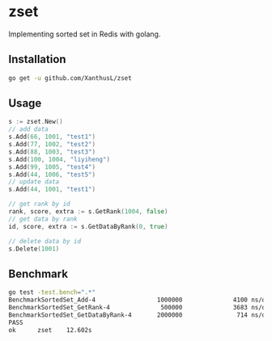 # zset
Implementing sorted set in Redis with golang.

## Installation
```bash
go get -u github.com/XanthusL/zset
```

## Usage
```go
s := zset.New()
// add data
s.Add(66, 1001, "test1")
s.Add(77, 1002, "test2")
s.Add(88, 1003, "test3")
s.Add(100, 1004, "liyiheng")
s.Add(99, 1005, "test4")
s.Add(44, 1006, "test5")
// update data
s.Add(44, 1001, "test1")

// get rank by id
rank, score, extra := s.GetRank(1004, false)
// get data by rank
id, score, extra := s.GetDataByRank(0, true)

// delete data by id
s.Delete(1001)
```

## Benchmark

```bash
go test -test.bench=".*"
BenchmarkSortedSet_Add-4                 1000000              4100 ns/op
BenchmarkSortedSet_GetRank-4              500000              3683 ns/op
BenchmarkSortedSet_GetDataByRank-4       2000000               714 ns/op
PASS
ok      zset    12.602s
```